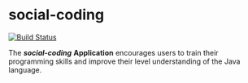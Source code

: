 # social-coding
[![Build Status](https://travis-ci.org/hezaaron/social-coding.svg?branch=master)](https://travis-ci.org/hezaaron/social-coding)

The ***social-coding*** **Application** encourages users to train their programming skills and improve their level understanding of the Java language.